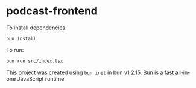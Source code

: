 # podcast-frontend

To install dependencies:

```bash
bun install
```

To run:

```bash
bun run src/index.tsx
```

This project was created using `bun init` in bun v1.2.15. [Bun](https://bun.sh) is a fast all-in-one JavaScript runtime.
